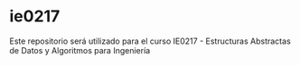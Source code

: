 # ie0217
Este repositorio será utilizado para el curso IE0217 - Estructuras Abstractas de Datos y Algoritmos para Ingeniería
